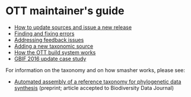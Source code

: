 # OTT maintainer's guide

* [How to update sources and issue a new release](new-release.md)
* [Finding and fixing errors](errors.md)
* [Addressing feedback issues](curation.md)
* [Adding a new taxonomic source](new-source.md)
* [How the OTT build system works](build-system.md)
* [GBIF 2016 update case study](gbif-2016-case-study.md)


For information on the taxonomy and on how smasher works, please see:

* [Automated assembly of a reference taxonomy for phylogenetic data synthesis](https://doi.org/10.1101/116418) (preprint; article accepted to Biodiversity Data Journal)
